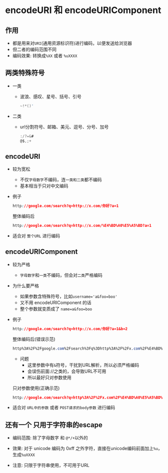 # encodeURI 和 encodeURIComponent

## 作用

- 都是用来对`URI`(通用资源标识符)进行编码，以便发送给浏览器
- 但二者的编码范围不同
- 编码效果: 转换成`%XX` 或者 `%uXXXX`

## 两类特殊符号

- 一类
    - 波浪、感叹、星号、括号、引号
        ```c
        ~!*()'
        ```

- 二类
    - url分割符号、邮箱、美元、逗号、分号、加号
        ```c
        :/?=&#
        @$,;+
        ```

## encodeURI

- 较为宽松
    - 不仅`字母数字`不编码，连`一类和二类`都不编码
    - 基本相当于只对中文编码

- 例子
    ```css
    http://google.com/search?q=http://x.com/你好?a=1
    ```
    整体编码后
    ```css
    http://google.com/search?q=http://x.com/%E4%BD%A0%E5%A5%BD?a=1
    ```
    
- 适合对 `整个URL` 进行编码

## encodeURIComponent

- 较为严格
    - `字母数字`和`一类`不编码，但会对`二类`严格编码

- 为什么要严格
    - 如果参数含特殊符号，比如`username='a&foo=boo'` 
    - 又不用 encodeURIComponent 的话
    - 整个参数就变质成了 `name=a&foo=boo`

- 例子
    ```css
    http://google.com/search?q=http://x.com/你好?a=1&b=2
    ```
    整体编码后(错误示范)
    ```css
    http%3A%2F%2Fgoogle.com%2Fsearch%3Fq%3Dhttp%3A%2F%2Fx.com%2F%E4%BD%A0%E5%A5%BD%3Fa%3D1%26b%3D2
    ```
    - 问题
        - 这里参数中有`&`符号，干扰到URL解析，所以必须严格编码
        - 会误伤前面://之类的，会导致URL不可用
        - 所以最好只对参数使用
    
    只对参数使用(正确示范)
    ```css
    http://google.com/search?q=http%3A%2F%2Fx.com%2F%E4%BD%A0%E5%A5%BD%3Fa%3D1%26b%3D2
    ```

- 适合对 `URL中的参数` 或者 `POST请求的body参数` 进行编码

## 还有一个 只用于字符串的escape

- 编码范围: 除了字母数字 和 `@*/+`以外的

- 效果: 对于 unicode 编码为 0xff 之外字符，直接在unicode编码前面加上`%u`，生成`%uXXXX`

- 注意: 只限于字符串使用，不可用于URL
